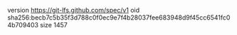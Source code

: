 version https://git-lfs.github.com/spec/v1
oid sha256:becb7c5b35f3d788c0f0ec9e7f4b28037fee683948d9f45cc6541fc04b709403
size 1457

